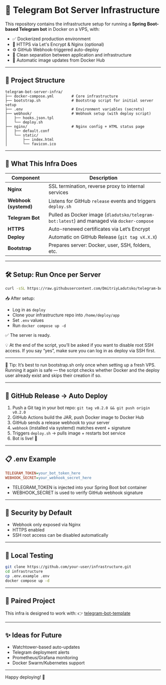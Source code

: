 # 🧱 Telegram Bot Server Infrastructure

This repository contains the infrastructure setup for running a **Spring Boot-based Telegram bot** in Docker on a VPS, with:

- ✅ Dockerized production environment
- 🔐 HTTPS via Let's Encrypt & Nginx (optional)
- ⚙️ GitHub Webhook-triggered auto-deploy
- 🐳 Clean separation between application and infrastructure
- 🔄 Automatic image updates from Docker Hub

---

## 📂 Project Structure
```
telegram-bot-server-infra/
├── docker-compose.yml        # Core infrastructure
├── bootstrap.sh              # Bootstrap script for initial server setup
├── .env                      # Environment variables (secrets)
├── webhook/                  # Webhook setup (with deploy script)
│   ├── hooks.json.tpl
│   └── deploy.sh
├── nginx/                    # Nginx config + HTML status page
│   ├── default.conf
│   └── static/
│       ├── index.html
│       └── favicon.ico
```
---

## 🚀 What This Infra Does

| Component         | Description                                                                               |
|-------------------|-------------------------------------------------------------------------------------------|
| **Nginx**         | SSL termination, reverse proxy to internal services                                       |
| **Webhook (systemd)** | Listens for GitHub `release` events and triggers `deploy.sh`                                  |
| **Telegram Bot**  | Pulled as Docker image (`dladutsko/telegram-bot:latest`) and managed via `docker-compose` |
| **HTTPS**           | Auto-renewed certificates via Let’s Encrypt                                               |
| **Deploy**        | Automatic on GitHub Release (`git tag vX.X.X`)                                              |
| **Bootstrap**     | Prepares server: Docker, user, SSH, folders, etc.           |

---

## 🛠 Setup: Run Once per Server

```bash
curl -sSL https://raw.githubusercontent.com/DmitriyLadutsko/telegram-bot-server-infra/main/bootstrap.sh | bash
```

📥 After setup:
- Log in as `deploy`
- Clone your infrastructure repo into `/home/deploy/app`
- Set `.env` values
- Run `docker compose up -d`

✅ The server is ready.

💡 At the end of the script, you’ll be asked if you want to disable root SSH access. If you say “yes”, make sure you can log in as deploy via SSH first.

---

📌 Tip: It’s best to run bootstrap.sh only once when setting up a fresh VPS. Running it again is safe — the script checks whether Docker and the deploy user already exist and skips their creation if so.

---

## 🔁 GitHub Release → Auto Deploy
1. Push a Git tag in your bot repo: `git tag v0.2.0 && git push origin v0.2.0`
2. GitHub Actions build the JAR, push Docker image to Docker Hub
3. GitHub sends a release webhook to your server
4. `webhook` (installed via systemd) matches event + signature
5. Triggers `deploy.sh` → pulls image + restarts bot service
6. Bot is live! 🚀

---

## 📋 .env Example
```ini
TELEGRAM_TOKEN=your_bot_token_here
WEBHOOK_SECRET=your_webhook_secret_here
```
- TELEGRAM_TOKEN is injected into your Spring Boot bot container
- WEBHOOK_SECRET is used to verify GitHub webhook signature

---

## 🔐 Security by Default
- Webhook only exposed via Nginx
- HTTPS enabled
- SSH root access can be disabled automatically

---

## 🔧 Local Testing
```bash
git clone https://github.com/your-user/infrastructure.git
cd infrastructure
cp .env.example .env
docker compose up -d
```
---

## 🤝 Paired Project
This infra is designed to work with: 👉 [telegram-bot-template](https://github.com/DmitriyLadutsko/telegram-bot-template)

---

## ✨ Ideas for Future
- Watchtower-based auto-updates
- Telegram deployment alerts
- Prometheus/Grafana monitoring
- Docker Swarm/Kubernetes support

---

Happy deploying! 🎉
